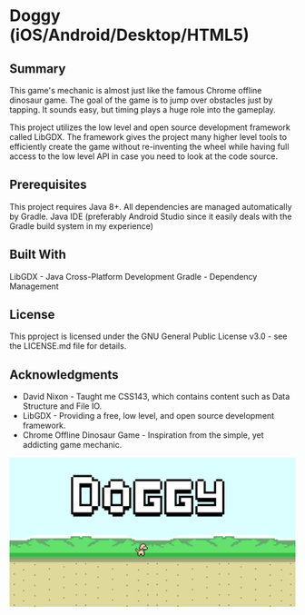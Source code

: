 # Doggy (iOS/Android/Desktop/HTML5)
## Summary
This game's mechanic is almost just like the famous Chrome offline dinosaur game. The goal of the game is to jump over obstacles just by tapping. It sounds easy, but timing plays a huge role into the gameplay.

This project utilizes the low level and open source development framework called LibGDX. The framework gives the project many higher level tools to efficiently create the game without re-inventing the wheel while having full access to the low level API in case you need to look at the code source. 

## Prerequisites
This project requires Java 8+.
All dependencies are managed automatically by Gradle.
Java IDE (preferably Android Studio since it easily deals with the Gradle build system in my experience) 

## Built With
LibGDX - Java Cross-Platform Development
Gradle - Dependency Management

## License
This pproject is licensed under the GNU General Public License v3.0 - see the LICENSE.md file for details.

## Acknowledgments
* David Nixon - Taught me CSS143, which contains content such as Data Structure and File IO.
* LibGDX - Providing a free, low level, and open source development framework.
* Chrome Offline Dinosaur Game - Inspiration from the simple, yet addicting game mechanic.

![Demo1](https://github.com/nguyenkevins/Doggy/blob/master/android/assets/Demo1.jpg)
